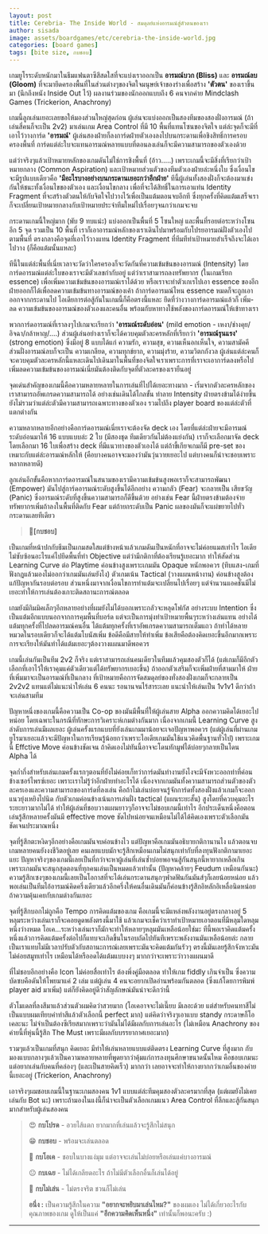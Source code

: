 ```yaml
---
layout: post
title: Cerebria- The Inside World - สมดุลย์แห่งอารมณ์สู่ตัวตนของเรา
author: sisada
image: assets/boardgames/etc/cerebria-the-inside-world.jpg
categories: [board games]
tags: [bite size, กบชอบ]
---
```

เกมยูโรระดับหนักมาในธีมแฟนตาซีสีสดใสที่จะแบ่งเราออกเป็น **อารมณ์บวก (Bliss)** และ **อารมณ์ลบ (Gloom)** ที่จะมายึดครองพื้นที่ในส่วนต่างๆของจิตใจมนุษย์เจ้าของร่างเพื่อสร้าง **'ตัวตน'** ของเราขึ้นมา (นึกถึงหนัง Inside Out ไว้) ผลงานร่วมของนักออกแบบถึง 6 คนจากค่าย Mindclash Games (Trickerion, Anachrony)

เกมนี้ลูกเล่นเยอะเลยขอให้มองส่วนใหญ่สุดก่อน ผู้เล่นจะแบ่งออกเป็นสองทีมของสองฝั่งอารมณ์ (ถ้าเล่นสี่คนก็จะเป็น 2v2) มาเล่นเกม Area Control ที่มี 10 พื้นที่แทนโซนของจิตใจ แต่ล่ะจุดก็จะมีที่เอาไว้วางการ์ด **'อารมณ์'** ผู้เล่นสองฝ่ายก็ลงการ์ดฝ่ายตัวเองลงไปบนกระดานเพื่อชิงสิทธิ์การครอบครองพื้นที่ การ์ดแต่ล่ะใบจะแทนอารมณ์หลายแบบที่ตอนลงเล่นก็จะมีความสามารถของตัวเองด้วย

แต่ว่าจริงๆแล้วเป้าหมายหลักของเกมดันไม่ใช่การชิงพื้นที่ (อ้าว.....) เพราะเกมนี้จะมีสิ่งที่เรียกว่าเป้าหมายกลาง (Common Aspiration) และเป้าหมายส่วนตัวของทีมตัวเองฝ่ายล่ะหนึ่งใบ ซึ่งเงื่อนไขจะมีรูปแบบเดียวคือ **'มีอะไรบางอย่างบนกระดานเยอะกว่าอีกฝ่าย'** ทีนี้ผู้เล่นทั้งสองฝั่งก็จะต้องมาแข่งกันให้ชนะทั้งเงื่อนไขของตัวเอง และเงื่อนไขกลาง เพื่อที่จะได้สิทธิ์ในการเอาแท่น Identity Fragment ที่จะสร้างตัวตนให้กับจิตใจไปวางไว้เพื่อเป็นแต้มตอนจบอีกที ซึ่งทุกครั้งที่คิดแต้มเสร็จเราก็จะเปลี่ยนเป้าหมายกลางกับเป้าหมายประจำทีมใหม่ไปเรื่อยๆจนกว่าเกมจะจบ

 กระดานเกมนี้ใหญ่มาก (พับ 9 ทบแน่ะ) แบ่งออกเป็นพื้นที่ 5 โซนใหญ่ และพื้นที่รอยต่อระหว่างโซนอีก 5 จุด รวมเป็น 10 พื้นที่ เราก็เอาอารมณ์หลักของเราเดินไปมาพร้อมกับโปรยอารมณ์ฝั่งตัวเองไปตามพื้นที่ ตรงกลางคือจุดที่เอาไว้วางแทน Identity Fragment ที่ทีมทีทำเป้าหมายสำเร็จถึงจะได้เอาไปวาง (ก็คือแต้มนั้นแหละ)

ทีนี้ในแต่ล่ะพื้นที่เนี่ยเวลาจะวัดว่าใครครองก็จะวัดกันที่ความเข้มข้นของอารมณ์ (Intensity) โดยการ์ดอารมณ์แต่ล่ะใบของเราจะมีตัวเลขกำกับอยู่ แต่ว่าเราสามารถลงทรัพยากร (ในเกมเรียก essence) เพื่อเพิ่มความเข้มข้นของอารมณ์เราได้ด้วย หรือเราจะทำตัวเกเรไปเอา essence ของอีกฝ่ายออกก็ได้เพื่อลดความเข้มข้นทางอารมณ์ของเค้า ถ้าการ์ดอารมณ์ไหน essence หมดก็จะถูกเอาออกจากกระดานไป ไอเดียการต่อสู้กันในเกมนี้ก็คือตรงนี้แหละ ยึดที่ว่างวางการ์ดอารมณ์แล้วก็ เพิ่ม-ลด ความเข้มข้นของอารมณ์ของตัวเองและคนอื่น พร้อมกับหาทางใช้พลังของการ์ดอารมณ์ให้เข้าทางเรา

พวกการ์ดอารมณ์ที่เราลงๆไปเกมจะเรียกว่า **'อารมณ์ระดับอ่อน'** (mild emotion - เหงา/ช่างคุย/อิจฉา/กล้าหาญ/....) ส่วนผู้เล่นอย่างเราก็จะได้ควบคุมตัวละครหลักที่เรียกว่า **'อารมณ์รุนแรง'** (strong emotion) ซึ่งมีอยู่ 8 แบบได้แก่ ความรัก, ความสุข, ความเห็นอกเห็นใจ, ความสามัคคี ส่วนฝั่งอารมณ์ลบก็จะเป็น ความเกลียด, ความทุกข์ยาก, ความมุ่งร้าย, ความวิตกกังวล ผู้เล่นแต่ล่ะคนก็จะควบคุมตัวละครหลักนี้แหละเดินไปเดินมาในพื้นที่ของจิตใจเราเพราะการที่เราจะเอาการ์ดลงหรือไปเพิ่มลดความเข้มข้นของอารมณ์เนี่ยมันต้องติดกับจุดที่ตัวละครของเรายืนอยู่

จุดเด่นสำคัญของเกมนี้คือความหลายหลายในการเล่นที่ไปได้เยอะทางมาก - เริ่มจากตัวละครหลักของเราสามารถอัพเกรดความสามารถได้ อย่างเช่นเดินได้ไกลขั้น ทำลาย Intensity ฝ่ายตรงข้ามได้ง่ายขึ้น ยังไม่รวมว่าแต่ล่ะตัวมีความสามารถเฉพาะทางของตัวเอง รวมไปถึง player board ของแต่ล่ะตัวที่แตกต่างกัน


ความหลากหลายอีกอย่างคือการ์ดอารมณ์เนี่ยเราจะต้องจัด deck เอง โดยที่แต่ล่ะฝ่ายจะมีอารมณ์ระดับอ่อนมาให้ 16 แบบแบบล่ะ 2 ใบ (มีสองชุด ทีมเดียวกันไม่ต้องแย่งกัน) เราก็จะเลือกมาจัด deck โดยเลือกมา 16 ใบเพื่อสร้าง deck ที่มีแนวทางของตัวเองได้ แต่ถ้าขี้เกียจเกมก็มี pre-set ของเหมาะกับแต่ล่ะอารมณ์หลักให้ (คือบางคนอาจจะมองว่ามันวุ่นวายเยอะไป แต่บางคนก็น่าจะชอบเพราะหลากหลายดี)

ลูกเล่นอีกขั้นคือหากการ์ดอารมณ์ในสนามของเรามีความเข้มข้นสูงพอเราก็จะสามารถพัฒนา (Empower) มันไปสู่การ์ดอารมณ์ระดับสูงขึ้นได้อีกอย่าง ความกลัว (Fear) จะกลายเป็น เสียขวัญ (Panic) ซึ่งอารมณ์ระดับที่สูงขึ้นความสามารถก็ดีขึ้นด้วย อย่างเช่น Fear นี้ฝ่ายตรงข้ามต้องจ่ายทรัพยากรเพิ่มถ้าลงในพื้นที่ติดกับ Fear แต่ถ้ายกระดับเป็น Panic ผลของมันก็จะแผ่ขยายไปทั่วกระดานเลยทีเดียว

> 
> 🐸**[กบชอบ]**
> 
> 
> 


เป็นเกมที่หน้าปกกับธีมเป็นเกมสดใสแต่ข้างหน้าแล้วเกมดันเป็นหนักที่อาจจะไม่ค่อยแมสเท่าไร ไอเดียไม่ซับซ้อนอะไรแค่ไปยึดพื้นที่ทำ Objective แต่ว่ามีกติกาที่ต้องเรียนรู้เยอะมาก ทำให้สัดส่วน Learning Curve ต่อ Playtime ค่อนข้างสูงเพราะเกมมัน Opaque หนักพอควร (ทึบแสง-เกมที่ฟังกฎแล้วมองไม่ออกว่าเกมมันเล่นยังไง) ตัวเกมเน้น Tactical (วางแผนหน้างาน) ค่อนข้างสูงต้องแก้ปัญหากันรอบต่อรอบ ส่วนหนึ่งมาจากเงื่อนไขการทำแต้มจะเปลี่ยนไปเรื่อยๆ แต่จำนวนแอคชั่นมีไม่เยอะทำให้การเล่นต้องเกาะติดสถานะการณ์ตลอด

เกมยังมีกิมมิคเล็กๆอีกหลายอย่างที่ผมยังไม่ได้บอกเพราะกลัวจะหลุดโฟกัส อย่างระบบ Intention ซึ่งเป็นแต้มอีกแบบนอกจากการคุมพื้นที่บอร์ด แต่จะเป็นการมุ่งทำเป้าหมายพื้นๆระหว่างเล่นแทน อย่างได้แต้มทุกครั้งที่ไปลดอารมณ์คนอื่น ได้แต้มทุกครั้งที่เราอัพเกรดความสามารถเต็มแถว ถ้าทำได้หลายหมวดในรอบเดียวก็จะได้แต้มโบนัสเพิ่ม ข้อดีคือมีสายให้ทำเพิ่ม ข้อเสียคือต้องคิดเยอะขึ้นอีกมากเพราะการจะเรียงให้มันทำได้แต้มเยอะๆต้องวางแผนมาดีพอควร

เกมนี้เล่นกันเป็นทีม 2v2 ก็จริง แต่เราสามารถเล่นคนเดียวในทีมแล้วคุมสองตัวก็ได้ (แต่เกมก็มีอีกตัวเลือกที่เอาไว้ให้เราคุมแค่ตัวเดียวแต่ได้ทรัพยากรเยอะขึ้น) ถ้าออกตัวเสริมก็จะเพิ่มฝ่ายที่สามมาให้ ฝ่ายที่เพิ่มมาจะเป็นอารมณ์ที่เป็นกลาง ที่เป้าหมายคือการจัดสมดุลย์ของทั่งสองฝั่งเกมก็จะกลายเป็น 2v2v2 แทนแต่ไม่แนะนำให้เล่น 6 คนนะ รอนานจนไร้สาระเลย แนะนำให้เล่นเป็น 1v1v1 ดีกว่าถ้าจะเล่นสามทีม


ปัญหาหนึ่งของเกมนี้คือความเป็น Co-op ของมันมีพื้นที่ให้ผู้เล่นสาย Alpha ออกความคิดได้เยอะไปหน่อย โดยเฉพาะในกรณีที่ทักษะการวิเคราะห์เกมต่างกันมาก เนื่องจากเกมนี้ Learning Curve สูง ลำดับการเล่นมีผลเยอะ ผู้เล่นครั้งแรกแบบที่ยังเล่นเกมมาน้อยจะเจอปัญหาพอควร (แต่ผู้เล่นที่ผ่านเกมยูโรมาเยอะแล้วจะมีปัญหาในการเรียนรู้น้อยกว่าเพราะไอเดียเกมมันใช้แนวคิดพื้นฐานทั่วไป) เพราะเกมนี้ Effctive Move ค่อนข้างชัดเจน ถ้าคิดเองไม่ทันนี้อาจจะโดนทักมูฟได้บ่อยๆกลายเป็นโดน Alpha ได้

จุดก่ำกึ่งสำหรับเล่นเกมครั้งแรกๆตอนที่ยังไม่ค่อยเก็ทว่าการ์ดมันทำงานยังไงจะมีจังหวะออกท่าที่ค่อนข้างเซอร์ไพรซ์เยอะ เพราะเราไม่รู้ว่าอีกฝ่ายทำอะไรได้ เนื่องจากเกมมันทั้งความสามารถส่วนตัวของตัวละครเองและความสามารถของการ์ดที่ลงเล่น คือถ้าไม่เล่นบ่อยจนรู้จักการ์ดทั้งสองฝั่งแล้วเกมก็จะออกแนวยุ่งเหยิงไปนิด กับตัวเกมค่อนข้างเน้นการเล่นฝั่ง tactical (แผนระยะสั้น) สูงโดยที่ควบคุมอะไรระยะยาวมากไม่ได้ ทำให้ผู้เล่นที่ชอบวางแผนยาวๆก็อาจจะไม่ชอบเกมนี้เท่าไร อีกประเด็นหนึ่งคือตอนเล่นรู้สึกหลายครั้งมันมี effective move ชัดไปหน่อยจนเหมือนไม่ได้ได้คิดเองเพราะตัวเลือกมันชัดเจนประมาณหนึ่ง

จุดที่รู้สึกตะหงิดๆอีกอย่างคือเกมมันจบค่อนข้างไว แต่ปัญหาคือเกมมันอธิบายกติกานานไง แล้วตอนจบเกมหลายคนยังงงชีวิตอยู่เลย คนเลยแบบมักจะรู้สึกเหมือนเกมไม่สนุกเท่ากับที่ลงทุนฟังกติกามาเยอะแยะ ปัญหาจริงๆของเกมนี้เลยเป็นที่กว่าจะหาผู้เล่นที่เล่นซ้ำบ่อยพอจนสู้กันสนุกนี้หายากเหลือเกิน เพราะเกมมันจะสนุกสุดตอนที่ทุกคนเล่นเป็นหมดแล้วเท่านั้น (ปัญหาคล้ายๆ Feudum เหมือนกันนะ) ความรู้สึกเซงๆของเกมนี้เลยเป็นโอกาสที่จะได้เล่นกระดานสนุกๆฟาดฟันกันมันส์ๆก็เลยน้อยหน่อย แล้วพอเล่นเป็นทีมไอ้อารมณ์คิดครึ่งเดียวแล้วอีกครึ่งให้คนอื่นเดินมันก็ค่อนข้างรู้สึกอิหลักอิเหลื่อนิดหน่อยถ้าความคุ้นเคยกับเกมต่างกันเยอะ


จุดที่รู้สึกบอกไม่ถูกคือ Tempo การคิดแต้มของเกม คือเกมนี้จะมีแหล่งพลังงานอยู่ตรงกลางอยู่ 5 หลุมระหว่างเล่นเราก็จะคอยดูดพลังตรงนี้มาใช้ แล้วเกมจะเช็คว่าเราทำเป้าหมายเอาตอนที่มีหลุมใดหลุมหนึ่งว่างหมด โอเค...ระหว่างเล่นเราก็มักจะทำให้หลายๆหลุมมันเหลือน้อยใช่มะ ทีนี้พอเราคิดแต้มครั้งหนึ่งแล้วการคิดแต้มครั้งต่อไปก็แทบจะเกิดขึ้นในรอบถัดไปทันทีเพราะพลังงานมันเหลือน้อยล่ะ กลายเป็นเราแทบไม่มีเวลาปรับตัวกับสถานะการณ์เลยเพราะมันจะคิดแต้มกันรัวๆ ตรงนี้มันเลยรู้สึกจังหวะมันไม่ค่อยสมูทเท่าไร เหมือนได้หรืออดได้แต้มแบบงงๆ มากกว่าจะเพราะว่าวางแผนมาดี

ที่ไม่ชอบอีกอย่างคือ Icon ไม่ค่อยสื่อเท่าไร ต้องพึ่งคู่มือตลอด ทำให้เกม fiddly เกินจำเป็น ซึ่งความบัดซบคือดันให้โพยมาแค่ 2 เล่ม แต่ผู้เล่น 4 คนจะอยากเปิดอ่านพร้อมกันตลอด (ซึ่งแก้โดยการพิมพ์ player aid มาเพิ่ม) แต่ก็ยังคิดอยู่ดีว่าสัญลักษณ์มันน่าจะดีกว่านี้

ตัวโมเดลที่ลงสีมาแล้วส่วนตัวผมคิดว่าสวยมาก (โอเคอาจจะไม่เนี๊ยบ มีเลอะด้วย แต่สำหรับคนทาสีไม่เป็นแบบผมเทียบค่าทำสีแล้วตัวเลือกนี้ perfect มาก) แต่คิดว่าจริงๆเอาแบบ standy กระดาษก็โอเคละนะ ไม่จำเป็นต้องซีเรียสมากเพราะว่ามันไม่ได้มีผลกับการเล่นอะไร (ไม่เหมือน Anachrony ของค่ายนี้ที่หุ่นนี้รู้สึก The Must เพราะมีผลกับบรรยากาศเยอะมาก)

รวมๆแล้วเป็นเกมที่สนุก คิดเยอะ มีท่าให้เล่นหลายแบบแต่ติดตรง Learning Curve ที่สูงมาก กับมองแบบกลางๆแล้วเป็นความหลายหลายที่พูดยากว่าคุ้มแก่การลงทุนศึกษาขนาดนั้นไหม คือชอบเกมนะแต่อยากเล่นกับคนที่คล่องๆ (และเป็นสายคิดเร็ว) มากกว่า เลยอาจจะทำให้กางยากกว่าเกมอื่นของค่ายนี้เยอะอยู่ (Trickerion, Anachrony)

เอาจริงๆผมชอบเกมนี้ในฐานะเกมสองคน 1v1 แบบแต่ล่ะทีมคุมสองตัวละครมากที่สุด (แต่ผมยังไม่เคยเล่นกับ Bot นะ) เพราะถ้ามองในแง่นี้ก็น่าจะเป็นตัวเลือกเกมแนว Area Control ที่ลึกและสู้กันสนุกมากสำหรับผู้เล่นสองคน

> 😍 **กบโปรด** - อวยไส้แตก ยากมากที่เล่นแล้วจะรู้สึกไม่สนุก
> 
> 😁 **กบชอบ** - พร้อมจะเล่นตลอด
> 
> 🙂 **กบโอเค** - ชอบในบางแง่มุม แต่อาจจะเล่นไม่บ่อยหรือเล่นแค่บางอารมณ์
> 
> 😐 **กบเฉย** - ไม่ได้เกลียดอะไร ถ้าไม่มีตัวเลือกอื่นก็เล่นได้อยู่
> 
> 🖕 **กบไม่เล่น** - ไม่ตรงจริต ชวนก็ไม่เล่น
> 
> **อนึ่ง :** เป็นความรู้สึกในความ **"อยากจะหยิบมาเล่นไหม?"** ของผมเอง ไม่ได้เกี่ยวอะไรกับคุณภาพของเกม ดูให้เป็นแค่ **"อีกความคิดเห็นหนึ่ง"** เท่านั้นก็พอนะครับ :)




---


